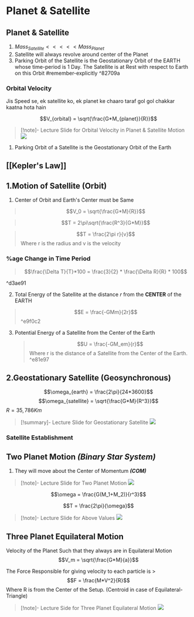 # Planet & Satellite

## Planet & Satellite
1. $Mass_{Satellite} \lt \lt \lt \lt \lt Mass_{Planet}$
2. Satellite will always revolve around center of the Planet
3. Parking Orbit of the Satellite is the Geostationary Orbit of the EARTH whose time-period is 1 Day. The Satellite is at Rest with respect to Earth on this Orbit #remember-explicitly ^82709a

### Orbital Velocity
Jis Speed se, ek satellite ko, ek planet ke chaaro taraf gol gol chakkar kaatna hota hain

$$V_{orbital} = \sqrt{\frac{G*M_{planet}}{R}}$$

>[!note]- Lecture Slide for Orbital Velocity in Planet & Satellite Motion
>![](https://i.imgur.com/lgEA6gx.png)

1. Parking Orbit of a Satellite is the Geostationary Orbit of the Earth
## [[Kepler's Law]]

## 1.Motion of Satellite (Orbit)
1. Center of Orbit and Earth's Center must be Same

> $$V_0 = \sqrt{\frac{G*M}{R}}$$

>$$T = 2\pi\sqrt{\frac{R^3}{G*M}}$$

>$$T = \frac{2\pi r}{v}$$
>Where r is the radius and v is the velocity

### %age Change in Time Period
>$$\frac{\Delta T}{T}*100 = \frac{3}{2} * \frac{\Delta R}{R} * 100$$

^d3ae91

2. Total Energy of the Satellite at the distance $r$ from the __CENTER__ of the EARTH
> $$E = \frac{-GMm}{2r}$$ ^e9f0c2

3. Potential Energy of a Satellite from the Center of the Earth
	> $$U = \frac{-GM_em}{r}$$ 
	> Where r is the distance of a Satellite from the Center of the Earth. ^e81e97
## 2.Geostationary Satellite (Geosynchronous)
$$\omega_{earth} = \frac{2\pi}{24*3600}$$
$$\omega_{satellite} = \sqrt{\frac{G*M}{R^3}}$$
$R = 35,786 Km$

>[!summary]- Lecture Slide for Geostationary Satellite
>![](https://i.imgur.com/VVt14Oz.png)

### Satellite Establishment

## Two Planet Motion ___(Binary Star System)___
1. They will move about the Center of Momentum ___(COM)___
>[!note]- Lecture Slide for Two Planet Motion
>![](https://i.imgur.com/ZF3sSKO.png)

$$\omega = \frac{G(M_1+M_2)}{r^3}$$

$$T = \frac{2\pi}{\omega}$$

>[!note]- Lecture Slide for Above Values
>![](https://i.imgur.com/IvMMBsn.png)

## Three Planet Equilateral Motion
Velocity of the Planet Such that they always are in Equilateral Motion
$$V_m = \sqrt{\frac{G*M}{a}}$$

The Force Responsible for giving velocity to each particle is
	> $$F = \frac{M*V^2}{R}$$
	Where R is from the Center of the Setup. (Centroid in case of Equilateral-Triangle)
>[!note]- Lecture Side for Three Planet Equilateral Motion
>![](https://i.imgur.com/qy7K3D8.png)

